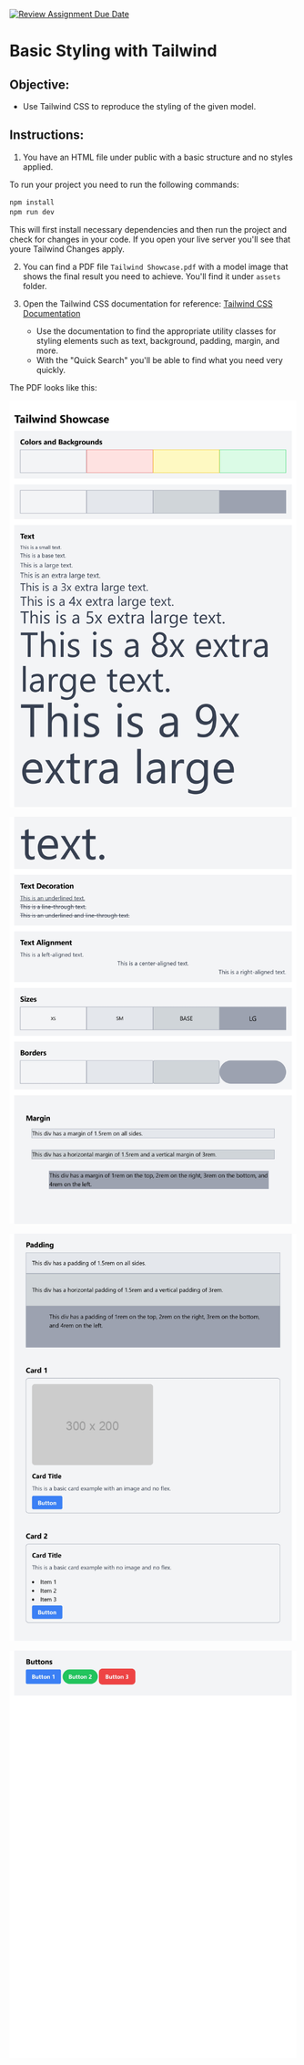 [![Review Assignment Due Date](https://classroom.github.com/assets/deadline-readme-button-24ddc0f5d75046c5622901739e7c5dd533143b0c8e959d652212380cedb1ea36.svg)](https://classroom.github.com/a/0qLpz0Nw)
# Basic Styling with Tailwind

## Objective:

- Use Tailwind CSS to reproduce the styling of the given model.

## Instructions:

1. You have an HTML file under public with a basic structure and no styles applied.

To run your project you need to run the following commands:

```bash
npm install
npm run dev
```

This will first install necessary dependencies and then run the project and check for changes in your code. If you open your live server you'll see that youre Tailwind Changes apply.

2. You can find a PDF file `Tailwind Showcase.pdf` with a model image that shows the final result you need to achieve. You'll find it under `assets` folder.

3. Open the Tailwind CSS documentation for reference: [Tailwind CSS Documentation](https://tailwindcss.com/docs)
   - Use the documentation to find the appropriate utility classes for styling elements such as text, background, padding, margin, and more.
   - With the "Quick Search" you'll be able to find what you need very quickly.

The PDF looks like this:

![Tailwind Showcase](./assets/TS1.jpg)

![Tailwind Showcase](./assets/TS2.jpg)

![Tailwind Showcase](./assets/TS3.jpg)

![Tailwind Showcase](./assets/TS4.jpg)
